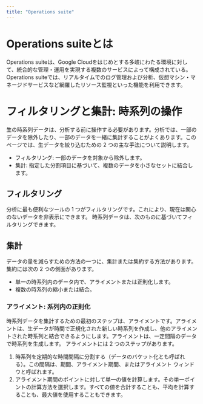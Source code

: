```yaml
---
title: "Operations suite"
---
```

# Operations suiteとは
Operations suiteは、Google Cloudをはじめとする多岐にわたる環境に対して、統合的な管理・運用を実現する複数のサービスによって構成されている。  
Operations suiteでは、リアルタイムでのログ管理および分析、仮想マシン・マネージドサービスなど網羅したリソース監視といった機能を利用できます。

# フィルタリングと集計: 時系列の操作 
生の時系列データは、分析する前に操作する必要があります。分析では、一部のデータを除外したり、一部のデータを一緒に集計することがよくあります。このページでは、生データを絞り込むための 2 つの主な手法について説明します。
- フィルタリング: 一部のデータを対象から除外します。
- 集計: 指定した分割項目に基づいて、複数のデータを小さなセットに結合します。

## フィルタリング
分析に最も便利なツールの 1 つがフィルタリングです。これにより、現在は関心のないデータを非表示にできます。
時系列データは、次のものに基づいてフィルタリングできます。

## 集計
データの量を減らすための方法の一つに、集計または集約する方法があります。集約には次の 2 つの側面があります。
- 単一の時系列内のデータ内で、アライメントまたは正則化します。
- 複数の時系列の縮小または結合。

### アライメント: 系列内の正則化
時系列データを集計するための最初のステップは、アライメントです。アライメントは、生データが時間で正規化された新しい時系列を作成し、他のアライメントされた時系列と結合できるようにします。アライメントは、一定間隔のデータで時系列を生成します。
アライメントには 2 つのステップがあります。
1. 時系列を定期的な時間間隔に分割する（データのバケット化とも呼ばれる）。この間隔は、期間、アライメント期間、またはアライメント ウィンドウと呼ばれます。
2. アライメント期間のポイントに対して単一の値を計算します。その単一ポイントの計算方法を選択します。すべての値を合計することも、平均を計算することも、最大値を使用することもできます。